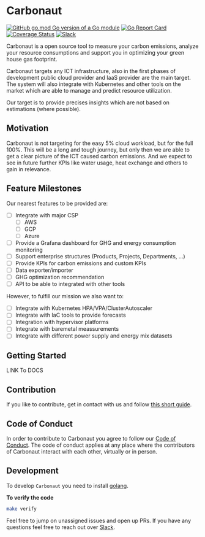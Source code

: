 # Carbonaut

[![GitHub go.mod Go version of a Go module](https://img.shields.io/github/go-mod/go-version/carbonaut-cloud/carbonaut.svg)](https://github.com/carbonaut-cloud/carbonaut)
[![Go Report Card](https://goreportcard.com/badge/carbonaut-cloud/carbonaut)](https://goreportcard.com/report/carbonaut-cloud/carbonaut)
[![Coverage Status](https://coveralls.io/repos/github/carbonaut-cloud/carbonaut/badge.svg?branch=main)](https://coveralls.io/github/carbonaut-cloud/carbonaut?branch=main)
[![Slack](https://img.shields.io/badge/Slack-%23general-blueviolet)](https://carbonautgroup.slack.com/archives/C03B9P2T3AB)

Carbonaut is a open source tool to measure your carbon emissions, analyze your resource consumptions and support you in optimizing your green house gas footprint.

Carbonaut targets any ICT infrastructure, also in the first phases of development public cloud provider and IaaS provider are the main target. The system will also integrate with Kubernetes and other tools on the market which are able to manage and predict resource utilization.

Our target is to provide precises insights which are not based on estimations (where possible).

## Motivation
Carbonaut is not targeting for the easy 5% cloud workload, but for the full 100%. This will be a long and tough journey, but only then we are able to get a clear picture of the ICT caused carbon emissions. And we expect to see in future further KPIs like water usage, heat exchange and others to gain in relevance. 

## Feature Milestones

Our nearest features to be provided are:

- [ ] Integrate with major CSP
    - [ ] AWS
    - [ ] GCP
    - [ ] Azure
- [ ] Provide a Grafana dashboard for GHG and energy consumption monitoring
- [ ] Support enterprise structures (Products, Projects, Departments, ...)
- [ ] Provide KPIs for carbon emissions and custom KPIs
- [ ] Data exporter/importer
- [ ] GHG optimization recommendation
- [ ] API to be able to integrated with other tools

However, to fulfill our mission we also want to:
- [ ] Integrate with Kubernetes HPA/VPA/ClusterAutoscaler
- [ ] Integrate with IaC tools to provide forecasts
- [ ] Integration with hypervisor platforms
- [ ] Integrate with baremetal meassurements
- [ ] Integrate with different power supply and energy mix datasets

## Getting Started
LINK To DOCS

## Contribution
If you like to contribute, get in contact with us and follow [this short guide](https://github.com/carbonaut-cloud/community/blob/main/CONTRIBUTING.md).

## Code of Conduct
In order to contribute to Carbonaut you agree to follow our [Code of Conduct](https://github.com/carbonaut-cloud/community/blob/main/CODE_OF_CONDUCT). The code of conduct applies at any place where the contributors of Carbonaut interact with each other, virtually or in person.

## Development

To develop `Carbonaut` you need to install [golang](https://golang.org/doc/install).

**To verify the code**
```bash
make verify
```

Feel free to jump on unassigned issues and open up PRs. If you have any questions feel free to reach out over [Slack](https://join.slack.com/t/carbonautgroup/shared_invite/zt-17d78zd8j-qa0KvMS_be21E3hH9fpdYQ).